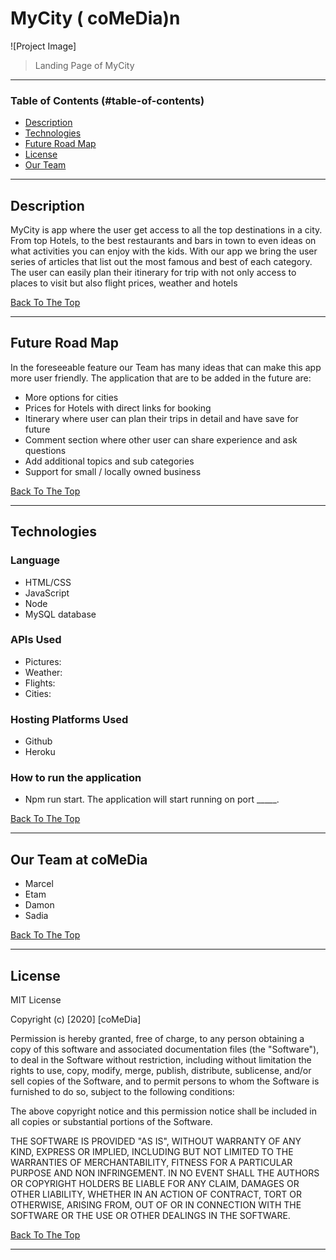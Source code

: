 

  # MyCity  ( coMeDia)n

  ![Project Image] 

  > Landing Page of MyCity

 ---

  ### Table of Contents (#table-of-contents)
 - [Description](#description)
 - [Technologies](#technologies)
 - [Future Road Map](#future-road-map)
 - [License](#license)
 - [Our Team](#our-team)

  ---

  ## Description

  
 <p> MyCity is app where the user get access to all the top destinations in a city. From top Hotels, to the best restaurants and bars in town to even ideas on what activities you can enjoy with the kids. With our app we bring the user series of articles that list out the most famous and best of each category. The user can easily plan their itinerary for trip with not only access to places to visit but also flight prices, weather and hotels  </p>  


[Back To The Top](#table-of-contents)

  ---  
## Future Road Map  
<p>In the foreseeable feature our Team has many ideas that can make this app more user friendly. The application that are to be added in the future are:</p>    
 

- More options for cities   
- Prices for Hotels with direct links for booking 
- Itinerary where user can plan their trips in detail and have save for future  
- Comment section where other user can share experience and ask questions  
- Add additional  topics and sub categories   
- Support for small / locally owned business 
 

[Back To The Top](#table-of-contents)

  ---  
 


 ## Technologies

### Language  
- HTML/CSS 
- JavaScript 
- Node 
- MySQL database    


### APIs Used 

 - Pictures: 
 - Weather: 
 - Flights: 
 - Cities: 


### Hosting Platforms Used
- Github
- Heroku

### How to run the application 

-  Npm run start. The application will start running on port _____.
 
  [Back To The Top](#table-of-contents)

  ----

 
  ## Our Team  at coMeDia   
  - Marcel 
  - Etam 
  - Damon  
  - Sadia  

 [Back To The Top](#table-of-contents)

  ---

  ## License

  MIT License

  Copyright (c) [2020] [coMeDia]

  Permission is hereby granted, free of charge, to any person obtaining a copy
 of this software and associated documentation files (the "Software"), to deal
 in the Software without restriction, including without limitation the rights
 to use, copy, modify, merge, publish, distribute, sublicense, and/or sell
 copies of the Software, and to permit persons to whom the Software is
 furnished to do so, subject to the following conditions:

  The above copyright notice and this permission notice shall be included in all
 copies or substantial portions of the Software.

  THE SOFTWARE IS PROVIDED "AS IS", WITHOUT WARRANTY OF ANY KIND, EXPRESS OR
 IMPLIED, INCLUDING BUT NOT LIMITED TO THE WARRANTIES OF MERCHANTABILITY,
 FITNESS FOR A PARTICULAR PURPOSE AND NON INFRINGEMENT. IN NO EVENT SHALL THE
 AUTHORS OR COPYRIGHT HOLDERS BE LIABLE FOR ANY CLAIM, DAMAGES OR OTHER
 LIABILITY, WHETHER IN AN ACTION OF CONTRACT, TORT OR OTHERWISE, ARISING FROM,
 OUT OF OR IN CONNECTION WITH THE SOFTWARE OR THE USE OR OTHER DEALINGS IN THE
 SOFTWARE.

  [Back To The Top](#table-of-contents)

  ---
 
 
 
 
 
 
 
 